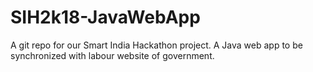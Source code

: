 # SIH2k18-JavaWebApp
A git repo for our Smart India Hackathon project. A Java web app to be synchronized with labour website of government. 
